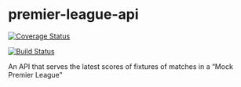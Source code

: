 # premier-league-api

[![Coverage Status](https://coveralls.io/repos/github/fegoworks/premier-league-api/badge.svg?branch=develop)](https://coveralls.io/github/fegoworks/premier-league-api?branch=develop)

[![Build Status](https://travis-ci.org/fegoworks/premier-league-api.svg?branch=develop)](https://travis-ci.org/fegoworks/premier-league-api)

An API that serves the latest scores of fixtures of matches in a “Mock Premier League”

